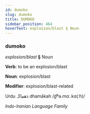 ```yaml
---
id: dumoko
slug: dumoko
title: DUMOKO
sidebar_position: 464
hoverText: explosion/blast § Noun
---
```


### dumoko

*explosion/blast* **§** Noun

**Verb**: to be an explosion/blast

**Noun**: explosion/blast

**Modifier**: explosion/blast-related

Urdu دَھماکَہ dhamākah /d̪ʱə.mɑː.kɑ(ːɦ)/

*Indo-Iranian Language Family*